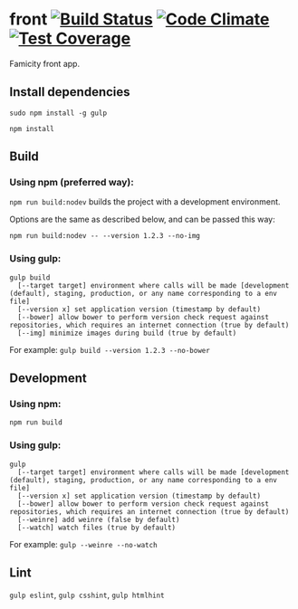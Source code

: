 # front [![Build Status](https://magnum.travis-ci.com/famicity/front.svg?token=q96CoGGzRYWmazbkJW7z&branch=develop)](https://magnum.travis-ci.com/famicity/front) [![Code Climate](https://codeclimate.com/repos/55defae66956803a27013cf5/badges/6eb0df0ccfed4e8bda34/gpa.svg)](https://codeclimate.com/repos/55defae66956803a27013cf5/feed) [![Test Coverage](https://codeclimate.com/repos/55defae66956803a27013cf5/badges/6eb0df0ccfed4e8bda34/coverage.svg)](https://codeclimate.com/repos/55defae66956803a27013cf5/coverage)

Famicity front app.

## Install dependencies

`sudo npm install -g gulp`

`npm install`

## Build

### Using npm (preferred way):

`npm run build:nodev` builds the project with a development environment.

Options are the same as described below, and can be passed this way:

`npm run build:nodev -- --version 1.2.3 --no-img`

### Using gulp:

```shell
gulp build
  [--target target] environment where calls will be made [development (default), staging, production, or any name corresponding to a env file]
  [--version x] set application version (timestamp by default)
  [--bower] allow bower to perform version check request against repositories, which requires an internet connection (true by default)
  [--img] minimize images during build (true by default)
```

For example: `gulp build --version 1.2.3 --no-bower`

## Development

### Using npm:

`npm run build`

### Using gulp:

```shell
gulp
  [--target target] environment where calls will be made [development (default), staging, production, or any name corresponding to a env file]
  [--version x] set application version (timestamp by default)
  [--bower] allow bower to perform version check request against repositories, which requires an internet connection (true by default)
  [--weinre] add weinre (false by default)
  [--watch] watch files (true by default)
```

For example: `gulp --weinre --no-watch`

## Lint

`gulp eslint`, `gulp csshint`, `gulp htmlhint`

